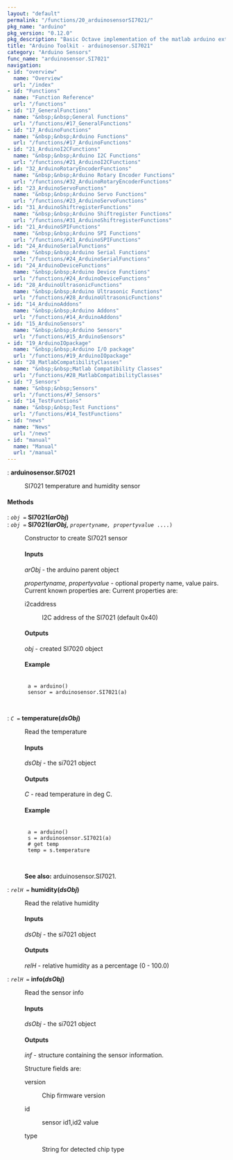 ```yaml
---
layout: "default"
permalink: "/functions/20_arduinosensorSI7021/"
pkg_name: "arduino"
pkg_version: "0.12.0"
pkg_description: "Basic Octave implementation of the matlab arduino extension,  allowing communication to a programmed arduino board to control its  hardware."
title: "Arduino Toolkit - arduinosensor.SI7021"
category: "Arduino Sensors"
func_name: "arduinosensor.SI7021"
navigation:
- id: "overview"
  name: "Overview"
  url: "/index"
- id: "Functions"
  name: "Function Reference"
  url: "/functions"
- id: "17_GeneralFunctions"
  name: "&nbsp;&nbsp;General Functions"
  url: "/functions/#17_GeneralFunctions"
- id: "17_ArduinoFunctions"
  name: "&nbsp;&nbsp;Arduino Functions"
  url: "/functions/#17_ArduinoFunctions"
- id: "21_ArduinoI2CFunctions"
  name: "&nbsp;&nbsp;Arduino I2C Functions"
  url: "/functions/#21_ArduinoI2CFunctions"
- id: "32_ArduinoRotaryEncoderFunctions"
  name: "&nbsp;&nbsp;Arduino Rotary Encoder Functions"
  url: "/functions/#32_ArduinoRotaryEncoderFunctions"
- id: "23_ArduinoServoFunctions"
  name: "&nbsp;&nbsp;Arduino Servo Functions"
  url: "/functions/#23_ArduinoServoFunctions"
- id: "31_ArduinoShiftregisterFunctions"
  name: "&nbsp;&nbsp;Arduino Shiftregister Functions"
  url: "/functions/#31_ArduinoShiftregisterFunctions"
- id: "21_ArduinoSPIFunctions"
  name: "&nbsp;&nbsp;Arduino SPI Functions"
  url: "/functions/#21_ArduinoSPIFunctions"
- id: "24_ArduinoSerialFunctions"
  name: "&nbsp;&nbsp;Arduino Serial Functions"
  url: "/functions/#24_ArduinoSerialFunctions"
- id: "24_ArduinoDeviceFunctions"
  name: "&nbsp;&nbsp;Arduino Device Functions"
  url: "/functions/#24_ArduinoDeviceFunctions"
- id: "28_ArduinoUltrasonicFunctions"
  name: "&nbsp;&nbsp;Arduino Ultrasonic Functions"
  url: "/functions/#28_ArduinoUltrasonicFunctions"
- id: "14_ArduinoAddons"
  name: "&nbsp;&nbsp;Arduino Addons"
  url: "/functions/#14_ArduinoAddons"
- id: "15_ArduinoSensors"
  name: "&nbsp;&nbsp;Arduino Sensors"
  url: "/functions/#15_ArduinoSensors"
- id: "19_ArduinoIOpackage"
  name: "&nbsp;&nbsp;Arduino I/O package"
  url: "/functions/#19_ArduinoIOpackage"
- id: "28_MatlabCompatibilityClasses"
  name: "&nbsp;&nbsp;Matlab Compatibility Classes"
  url: "/functions/#28_MatlabCompatibilityClasses"
- id: "7_Sensors"
  name: "&nbsp;&nbsp;Sensors"
  url: "/functions/#7_Sensors"
- id: "14_TestFunctions"
  name: "&nbsp;&nbsp;Test Functions"
  url: "/functions/#14_TestFunctions"
- id: "news"
  name: "News"
  url: "/news"
- id: "manual"
  name: "Manual"
  url: "/manual"
---
```

<dl class="first-deftypefn">
<dt class="deftypefn" id="index-arduinosensor_002eSI7021"><span class="category-def">: </span><span><strong class="def-name">arduinosensor.SI7021</strong><a class="copiable-link" href='#index-arduinosensor_002eSI7021'></a></span></dt>
<dd><p>SI7021 temperature and humidity sensor
 </p></dd></dl>

<h4 class="subheading" id="Methods">Methods</h4>
<dl class="first-deftypefn">
<dt class="deftypefn" id="index-SI7021_0028arObj_0029"><span class="category-def">: </span><span><code class="def-type"><var class="var">obj</var> =</code> <strong class="def-name">SI7021(<var class="var">arObj</var>)</strong><a class="copiable-link" href='#index-SI7021_0028arObj_0029'></a></span></dt>
<dt class="deftypefnx def-cmd-deftypefn" id="index-SI7021_0028arObj_002c"><span class="category-def">: </span><span><code class="def-type"><var class="var">obj</var> =</code> <strong class="def-name">SI7021(<var class="var">arObj</var>,</strong> <code class="def-code-arguments"><var class="var">propertyname, propertyvalue</var> ....)</code><a class="copiable-link" href='#index-SI7021_0028arObj_002c'></a></span></dt>
<dd><p>Constructor to create SI7021 sensor
 </p><h4 class="subsubheading" id="Inputs">Inputs</h4>
<p><var class="var">arObj</var> - the arduino parent object
</p>
<p><var class="var">propertyname, propertyvalue</var> - optional property name, value pairs.
 Current known properties are:
 Current properties are:
 </p><dl class="table">
<dt>i2caddress</dt>
<dd><p>I2C address of the SI7021 (default 0x40)
 </p></dd>
</dl>

<h4 class="subsubheading" id="Outputs">Outputs</h4>
<p><var class="var">obj</var> - created SI7020 object
</p>
<h4 class="subsubheading" id="Example">Example</h4>
<div class="example">
<pre class="example-preformatted"> <code class="code">
 a = arduino()
 sensor = arduinosensor.SI7021(a)
 </code>
 </pre></div>
</dd></dl>

<dl class="first-deftypefn">
<dt class="deftypefn" id="index-temperature_0028dsObj_0029"><span class="category-def">: </span><span><code class="def-type"><var class="var">C</var> =</code> <strong class="def-name">temperature(<var class="var">dsObj</var>)</strong><a class="copiable-link" href='#index-temperature_0028dsObj_0029'></a></span></dt>
<dd><p>Read the temperature
</p>
<h4 class="subsubheading" id="Inputs-1">Inputs</h4>
<p><var class="var">dsObj</var> - the si7021 object
</p>
<h4 class="subsubheading" id="Outputs-1">Outputs</h4>
<p><var class="var">C</var> - read temperature in deg C.
</p>
<h4 class="subsubheading" id="Example-1">Example</h4>
<div class="example">
<pre class="example-preformatted"> <code class="code">
 a = arduino()
 s = arduinosensor.SI7021(a)
 # get temp
 temp = s.temperature
 </code>
 </pre></div>

<p><strong class="strong">See also:</strong> arduinosensor.SI7021.
 </p></dd></dl>

<dl class="first-deftypefn">
<dt class="deftypefn" id="index-humidity_0028dsObj_0029"><span class="category-def">: </span><span><code class="def-type"><var class="var">relH</var> =</code> <strong class="def-name">humidity(<var class="var">dsObj</var>)</strong><a class="copiable-link" href='#index-humidity_0028dsObj_0029'></a></span></dt>
<dd><p>Read the relative humidity
</p>
<h4 class="subsubheading" id="Inputs-2">Inputs</h4>
<p><var class="var">dsObj</var> - the si7021 object
</p>
<h4 class="subsubheading" id="Outputs-2">Outputs</h4>
<p><var class="var">relH</var> - relative humidity as a percentage (0 - 100.0)
 </p></dd></dl>

<dl class="first-deftypefn">
<dt class="deftypefn" id="index-info_0028dsObj_0029"><span class="category-def">: </span><span><code class="def-type"><var class="var">relH</var> =</code> <strong class="def-name">info(<var class="var">dsObj</var>)</strong><a class="copiable-link" href='#index-info_0028dsObj_0029'></a></span></dt>
<dd><p>Read the sensor info
</p>
<h4 class="subsubheading" id="Inputs-3">Inputs</h4>
<p><var class="var">dsObj</var> - the si7021 object
</p>
<h4 class="subsubheading" id="Outputs-3">Outputs</h4>
<p><var class="var">inf</var> - structure containing the sensor information.
</p>
<p>Structure fields are:
 </p><dl class="table">
<dt>version</dt>
<dd><p>Chip firmware version
 </p></dd>
<dt>id</dt>
<dd><p>sensor id1,id2 value
 </p></dd>
<dt>type</dt>
<dd><p>String for detected chip type
 </p></dd>
</dl>

</dd></dl>